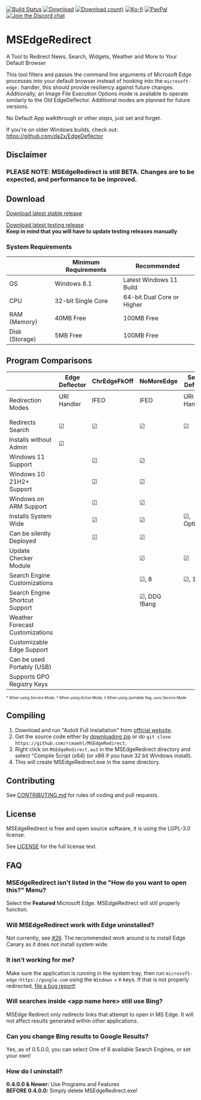 [![Build Status](https://img.shields.io/github/workflow/status/rcmaehl/MSEdgeRedirect/mser)](https://github.com/rcmaehl/MSEdgeRedirect/actions?query=workflow%3Amser)
[![Download](https://img.shields.io/github/v/release/rcmaehl/MSEdgeRedirect)](https://github.com/rcmaehl/MSEdgeRedirect/releases/latest/)
[![Download count)](https://img.shields.io/github/downloads/rcmaehl/MSEdgeRedirect/total?label=Downloads)](https://github.com/rcmaehl/MSEdgeRedirect/releases/latest/)
[![Ko-fi](https://img.shields.io/badge/Support%20me%20on-Ko--fi-FF5E5B.svg?logo=ko-fi)](https://ko-fi.com/rcmaehl)
[![PayPal](https://img.shields.io/badge/Donate%20on-PayPal-00457C.svg?logo=paypal)](https://paypal.me/rhsky)
[![Join the Discord chat](https://img.shields.io/badge/Discord-chat-7289da.svg?&logo=discord)](https://discord.gg/uBnBcBx)

# MSEdgeRedirect
A Tool to Redirect News, Search, Widgets, Weather and More to Your Default Browser

This tool filters and passes the command line arguments of Microsoft Edge processes into your default browser instead of hooking into the `microsoft-edge:` handler, this should provide resiliency against future changes. Additionally, an Image File Execution Options mode is available to operate similarly to the Old EdgeDeflector. Additional modes are planned for future versions.

No Default App walkthrough or other steps, just set and forget.

If you're on older Windows builds, check out: https://github.com/da2x/EdgeDeflector

## Disclaimer

### PLEASE NOTE: MSEdgeRedirect is still BETA. Changes are to be expected, and performance to be improved.

## Download

[Download latest stable release](https://github.com/rcmaehl/MSEdgeRedirect/releases/latest/download/MSEdgeRedirect.exe)

[Download latest testing release](https://nightly.link/rcmaehl/MSEdgeRedirect/workflows/MSER/main/mser.zip)\
**Keep in mind that you will have to update testing releases manually**

### System Requirements
 |Minimum Requirements|Recommended
----|----|----
OS|Windows 8.1|Latest Windows 11 Build
CPU|32-bit Single Core|64-bit Dual Core or Higher
RAM (Memory)|40MB Free|100MB Free
Disk (Storage)|5MB Free|100MB Free

## Program Comparisons
 |Edge Deflector|ChrEdgeFkOff|NoMoreEdge|Search Deflector|MSEdge Redirect
----|----|----|----|----|----
Redirection Modes|URI Handler<br/><br/>|IFEO<br/><br/>|IFEO<br/><br/>|URI Handler<br/><br/>|URI Detection<sup>*</sup><br/>or IFEO<sup>†</sup>
Redirects Search|☑|☑|☑|☑|☑
Installs without Admin|☑| | | |☑<sup>*</sup>
Windows 11 Support| |☑|☑| |☑
Windows 10 21H2+ Support| |☑|☑| |☑
Windows on ARM Support| |☑|☑| |
Installs System Wide| |☑|☑|☑, Optionally|☑<sup>†</sup>
Can be silently Deployed| |☑|☑| |☑
Update Checker Module| | |☑|☑|☑
Search Engine Customizations| | |☑, 8|☑, 14|☑, 9
Search Engine Shortcut Support| | |☑, DDG !Bang| | 
Weather Forecast Customizations| | | | |☑, 6
Customizable Edge Support| | | | |☑<sup>†</sup>
Can be used Portably (USB)| | | | |☑<sup>‡</sup>
Supports GPO Registry Keys| | | | |☑


<sub><sup>\* When using Service Mode, † When using Active Mode, ‡ When using /portable flag, uses Service Mode</sub></sup>

## Compiling

1. Download and run "AutoIt Full Installation" from [official website](https://www.autoitscript.com/site/autoit/downloads). 
1. Get the source code either by [downloading zip](https://github.com/rcmaehl/MSEdgeRedirect/archive/main.zip) or do `git clone https://github.com/rcmaehl/MSEdgeRedirect`.
1. Right click on `MSEdgeRedirect.au3` in the MSEdgeRedirect directory and select "Compile Script (x64) (or x86 if you have 32 bit Windows install).
1. This will create MSEdgeRedirect.exe in the same directory.

## Contributing

See [CONTRIBUTING.md](CONTRIBUTING.md) for rules of coding and pull requests.

## License

MSEdgeRedirect is free and open source software, it is using the LGPL-3.0 license.

See [LICENSE](LICENSE) for the full license text.

## FAQ

### MSEdgeRedirect isn't listed in the "How do you want to open this?" Menu?

Select the **Featured** Microsoft Edge. MSEdgeRedirect will still properly function.

### Will MSEdgeRedirect work with Edge uninstalled?

Not currently, see [#26](https://github.com/rcmaehl/MSEdgeRedirect/issues/26). The recommended work around is to install Edge Canary as it does not install system wide.

### It isn’t working for me?

Make sure the application is running in the system tray, then run `microsoft-edge:https://google.com` using the `Windows` + `R` keys. If that is not properly redirected, [file a bug report!](https://github.com/rcmaehl/MSEdgeRedirect/issues/new?assignees=&labels=&template=bug_report.md&title=)

### Will searches inside \<app name here\> still use Bing?

MSEdge Redirect only redirects links that attempt to open in MS Edge. It will not affect results generated within other applications.

### Can you change Bing results to Google Results?

Yes, as of 0.5.0.0, you can select One of 8 available Search Engines, or set your own!
  
### How do I uninstall?

**0.4.0.0 & Newer:** Use Programs and Features\
**BEFORE 0.4.0.0:** Simply delete MSEdgeRedirect.exe!
